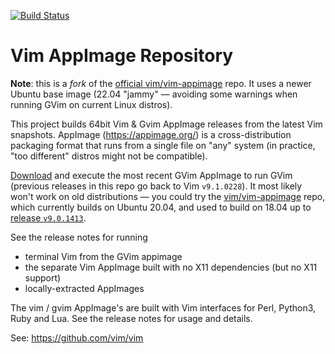 [![Build Status](https://github.com/kstr0k/vim-appimage/workflows/Release%20AppImage/badge.svg)](https://github.com/kstr0k/vim-appimage/actions?query=workflow%3A%22Release+AppImage%22)

# Vim AppImage Repository

**Note**: this is a *fork* of the [official vim/vim-appimage](https://github.com/vim/vim-appimage/) repo. It uses a newer Ubuntu base image (22.04 "jammy" &mdash; avoiding some warnings when running GVim on current Linux distros).

This project builds 64bit Vim &amp; Gvim AppImage releases from the latest Vim snapshots.  AppImage (https://appimage.org/) is a cross-distribution packaging format that runs from a single file on "any" system (in practice, "too different" distros might not be compatible).

[Download](releases) and execute the most recent GVim AppImage to run GVim (previous releases in this repo go back to Vim `v9.1.0228`). It most likely won't work on old distributions &mdash; you could try the [vim/vim-appimage](https://github.com/vim/vim-appimage/) repo, which currently builds on Ubuntu 20.04, and used to build on 18.04 up to [release `v9.0.1413`](https://github.com/vim/vim-appimage/releases/tag/v9.0.1413).

See the release notes for running
* terminal Vim from the GVim appimage
* the separate Vim AppImage built with no X11 dependencies (but no X11 support)
* locally-extracted AppImages

The vim / gvim AppImage's are built with Vim interfaces for Perl, Python3, Ruby
and Lua. See the release notes for usage and details.

See: https://github.com/vim/vim
